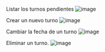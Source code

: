 Listar los turnos pendientes
![image](https://github.com/RickDeuS/servicios-veterinaria/assets/72361340/91f5d161-c369-41f2-85ba-525548e3e63e)

Crear un nuevo turno
![image](https://github.com/RickDeuS/servicios-veterinaria/assets/72361340/58c41df0-c260-4a9b-8335-2632a7f5f3fc)

Cambiar la fecha de un turno
![image](https://github.com/RickDeuS/servicios-veterinaria/assets/72361340/193e952f-b326-483d-87f3-4cec3210817c)

Eliminar un turno.
![image](https://github.com/RickDeuS/servicios-veterinaria/assets/72361340/c21c5f78-2b53-4997-8798-1ca10d647ce4)

